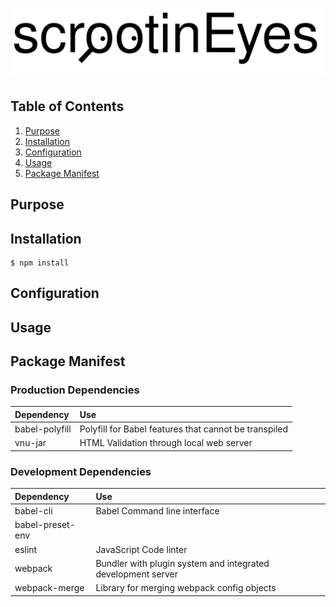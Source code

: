# [![scrootinEyes](images/scrootinEyes_logo.svg)](https://github.com/srsheldon/scrootinEyes "A second pair of Eyes for the coding perfectionist")



## Table of Contents
1. [Purpose](#Purpose)
2. [Installation](#Installation)
3. [Configuration](#Configuration)
4. [Usage](#Usage)
5. [Package Manifest](#Package-Manifest)


## Purpose

## Installation

```console
$ npm install
```

## Configuration

## Usage

## Package Manifest

### Production Dependencies

| Dependency       | Use                                                          |
| :---             | :---                                                         |
| babel-polyfill   | Polyfill for Babel features that cannot be transpiled        |
| vnu-jar          | HTML Validation through local web server                     |


### Development Dependencies

| Dependency       | Use                                                          |
| :---             | :---                                                         |
| babel-cli        | Babel Command line interface                                 |
| babel-preset-env |                                                              |
| eslint           | JavaScript Code linter                                       |
| webpack          | Bundler with plugin system and integrated development server |
| webpack-merge    | Library for merging webpack config objects                   |
